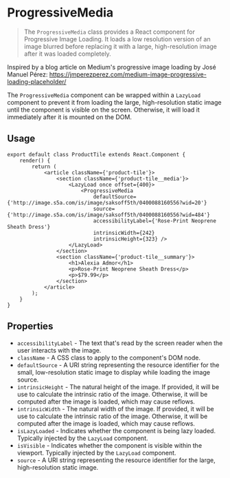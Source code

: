 # ProgressiveMedia

> The `ProgressiveMedia` class provides a React component for Progressive Image Loading. It loads a low resolution version of an image blurred before replacing it with a large, high-resolution image after it was loaded completely.

Inspired by a blog article on Medium's progressive image loading by José Manuel Pérez: https://jmperezperez.com/medium-image-progressive-loading-placeholder/

The `ProgressiveMedia` component can be wrapped within a `LazyLoad` component to prevent it from loading the large, high-resolution static image until the component is visible on the screen. Otherwise, it will load it immediately after it is mounted on the DOM.

## Usage

```es6
export default class ProductTile extends React.Component {
    render() {
        return (
            <article className={'product-tile'}>
                <section className={'product-tile__media'}>
                    <LazyLoad once offset={400}>
                        <ProgressiveMedia
                            defaultSource={'http://image.s5a.com/is/image/saksoff5th/0400088160556?wid=20'}
                            source={'http://image.s5a.com/is/image/saksoff5th/0400088160556?wid=484'}
                            accessibilityLabel={'Rose-Print Neoprene Sheath Dress'}
                            intrinsicWidth={242}
                            intrinsicHeight={323} />
                    </LazyLoad>
                </section>
                <section className={'product-tile__summary'}>
                    <h1>Alexia Admor</h1>
                    <p>Rose-Print Neoprene Sheath Dress</p>
                    <p>$79.99</p>
                </section>
            </article>
        );
    }
}
```

## Properties

- `accessibilityLabel` - The text that's read by the screen reader when the user interacts with the image.
- `className` - A CSS class to apply to the component's DOM node.
- `defaultSource` - A URI string representing the resource identifier for the small, low-resolution static image to display while loading the image source.
- `intrinsicHeight` - The natural height of the image. If provided, it will be use to calculate the intrinsic ratio of the image. Otherwise, it will be computed after the image is loaded, which may cause reflows.
- `intrinsicWidth` - The natural width of the image. If provided, it will be use to calculate the intrinsic ratio of the image. Otherwise, it will be computed after the image is loaded, which may cause reflows.
- `isLazyLoaded` - Indicates whether the component is being lazy loaded. Typically injected by the `LazyLoad` component.
- `isVisible` - Indicates whether the component is visible within the viewport. Typically injected by the `LazyLoad` component.
- `source` - A URI string representing the resource identifier for the large, high-resolution static image.
